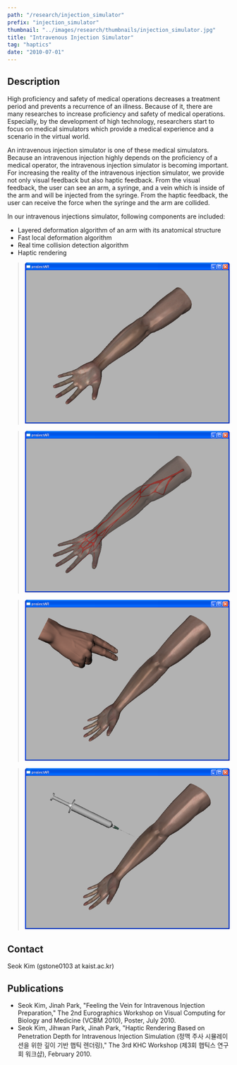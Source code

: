 ```yaml
---
path: "/research/injection_simulator"
prefix: "injection_simulator"
thumbnail: "../images/research/thumbnails/injection_simulator.jpg"
title: "Intravenous Injection Simulator"
tag: "haptics"
date: "2010-07-01"
---
```


## Description

High proficiency and safety of medical operations decreases a treatment period and prevents a recurrence of an illness. Because of it, there are many researches to increase proficiency and safety of medical operations. Especially, by the development of high technology, researchers start to focus on medical simulators which provide a medical experience and a scenario in the virtual world.

An intravenous injection simulator is one of these medical simulators. Because an intravenous injection highly depends on the proficiency of a medical operator, the intravenous injection simulator is becoming important. For increasing the reality of the intravenous injection simulator, we provide not only visual feedback but also haptic feedback. From the visual feedback, the user can see an arm, a syringe, and a vein which is inside of the arm and will be injected from the syringe. From the haptic feedback, the user can receive the force when the syringe and the arm are collided.

In our intravenous injections simulator, following components are included:

- Layered deformation algorithm of an arm with its anatomical structure
- Fast local deformation algorithm
- Real time collision detection algorithm
- Haptic rendering


> ![Figure 1. Surface of the arm model](../images/research/injection_simulator/img1.png)

> ![Figure 2. Vein model inside the arm model](../images/research/injection_simulator/img2.png)

> ![Figure 3. Interaction between the arm model and the hand model](../images/research/injection_simulator/img3.png)

> ![Figure 4. Interaction between the syringe model and the arm model](../images/research/injection_simulator/img4.png)

## Contact

Seok Kim (gstone0103 at kaist.ac.kr)

## Publications

- Seok Kim, Jinah Park, "Feeling the Vein for Intravenous Injection Preparation," The 2nd Eurographics Workshop on Visual Computing for Biology and Medicine (VCBM 2010), Poster, July 2010.
- Seok Kim, Jihwan Park, Jinah Park, "Haptic Rendering Based on Penetration Depth for Intravenous Injection Simulation (정맥 주사 시뮬레이션을 위한 깊이 기반 햅틱 렌더링)," The 3rd KHC Workshop (제3회 햅틱스 연구회 워크샵), February 2010.